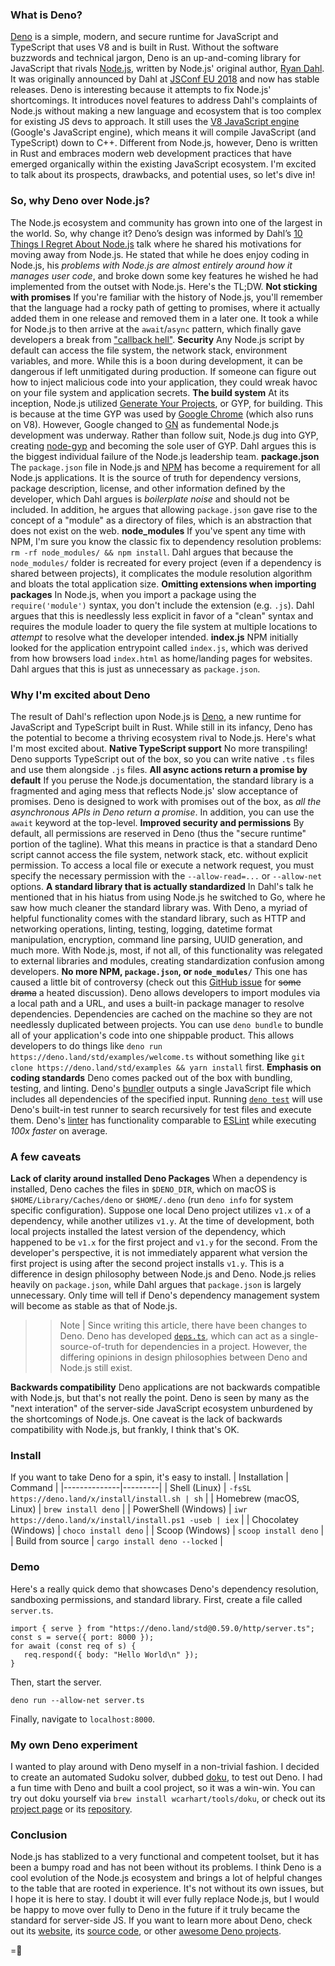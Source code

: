 ### What is Deno?
[Deno](https://deno.land) is a simple, modern, and secure runtime for JavaScript and TypeScript that uses V8 and is built in Rust. Without the software buzzwords and technical jargon, Deno is an up-and-coming library for JavaScript that rivals [Node.js](https://nodejs.org/), written by Node.js' original author, [Ryan Dahl](https://en.wikipedia.org/wiki/Ryan_Dahl). It was originally announced by Dahl at [JSConf EU 2018](https://2018.jsconf.eu/) and now has stable releases.
Deno is interesting because it attempts to fix Node.js' shortcomings. It introduces novel features to address Dahl's complaints of Node.js without making a new language and ecosystem that is too complex for existing JS devs to approach. It still uses the [V8 JavaScript engine](https://v8.dev) (Google's JavaScript engine), which means it will compile JavaScript (and TypeScript) down to C++. Different from Node.js, however, Deno is written in Rust and embraces modern web development practices that have emerged organically within the existing JavaScript ecosystem. I'm excited to talk about its prospects, drawbacks, and potential uses, so let's dive in!

### So, why Deno over Node.js?
The Node.js ecosystem and community has grown into one of the largest in the world. So, why change it? Deno’s design was informed by Dahl’s [10 Things I Regret About Node.js](https://www.youtube.com/watch?v=M3BM9TB-8yA) talk where he shared his motivations for moving away from Node.js. He stated that while he does enjoy coding in Node.js, his _problems with Node.js are almost entirely around how it manages user code_, and broke down some key features he wished he had implemented from the outset with Node.js. Here's the TL;DW.
**Not sticking with promises**
If you're familiar with the history of Node.js, you'll remember that the language had a rocky path of getting to promises, where it actually added them in one release and removed them in a later one. It took a while for Node.js to then arrive at the `await`/`async` pattern, which finally gave developers a break from ["callback hell"](http://callbackhell.com/).
**Security**
Any Node.js script by default can access the file system, the network stack, environment variables, and more. While this is a boon during development, it can be dangerous if left unmitigated during production. If someone can figure out how to inject malicious code into your application, they could wreak havoc on your file system and application secrets.
**The build system**
At its inception, Node.js utilized [Generate Your Projects](https://gyp.gsrc.io/), or GYP, for building. This is because at the time GYP was used by [Google Chrome](https://www.google.com/chrome/) (which also runs on V8). However, Google changed to [GN](https://gn.googlesource.com/gn/) as fundemental Node.js development was underway. Rather than follow suit, Node.js dug into GYP, creating [node-gyp](https://github.com/nodejs/node-gyp) and becoming the sole user of GYP. Dahl argues this is the biggest individual failure of the Node.js leadership team.
**package.json**
The `package.json` file in Node.js and [NPM](https://www.npmjs.com/) has become a requirement for all Node.js applications. It is the source of truth for dependency versions, package description, license, and other information defined by the developer, which Dahl argues is _boilerplate noise_ and should not be included. In addition, he argues that allowing `package.json` gave rise to the concept of a "module" as a directory of files, which is an abstraction that does not exist on the web.
**node_modules**
If you've spent any time with NPM, I'm sure you know the classic fix to dependency resolution problems: `rm -rf node_modules/ && npm install`. Dahl argues that because the `node_modules/` folder is recreated for every project (even if a dependency is shared between projects), it complicates the module resolution algorithm and bloats the total application size.
**Omitting extensions when importing packages**
In Node.js, when you import a package using the `require('module')` syntax, you don't include the extension (e.g. `.js`). Dahl argues that this is needlessly less explicit in favor of a "clean" syntax and requires the module loader to query the file system at multiple locations to _attempt_ to resolve what the developer intended.
**index.js**
NPM initially looked for the application entrypoint called `index.js`, which was derived from how browsers load `index.html` as home/landing pages for websites. Dahl argues that this is just as unnecessary as `package.json`.

### Why I'm excited about Deno
The result of Dahl's reflection upon Node.js is [Deno](https://deno.land/), a new runtime for JavaScript and TypeScript built in Rust. While still in its infancy, Deno has the potential to become a thriving ecosystem rival to Node.js. Here's what I'm most excited about.
**Native TypeScript support**
No more transpiling! Deno supports TypeScript out of the box, so you can write native `.ts` files and use them alongside `.js` files.
**All async actions return a promise by default**
If you peruse the Node.js documentation, the standard library is a fragmented and aging mess that reflects Node.js' slow acceptance of promises. Deno is designed to work with promises out of the box, as _all the asynchronous APIs in Deno return a promise_. In addition, you can use the `await` keyword at the top-level.
**Improved security and permissions**
By default, all permissions are reserved in Deno (thus the "secure runtime" portion of the tagline). What this means in practice is that a standard Deno script cannot access the file system, network stack, etc. without explicit permission. To access a local file or execute a network request, you must specify the necessary permission with the `--allow-read=...` or `--allow-net` options.
**A standard library that is actually standardized**
In Dahl's talk he mentioned that in his hiatus from using Node.js he switched to Go, where he saw how much cleaner the standard library was. With Deno, a myriad of helpful functionality comes with the standard library, such as HTTP and networking operations, linting, testing, logging, datetime format manipulation, encryption, command line parsing, UUID generation, and much more. With Node.js, most, if not all, of this functionality was relegated to external libraries and modules, creating standardization confusion among developers.
**No more NPM, `package.json`, or `node_modules/`**
This one has caused a little bit of controversy (check out this [GitHub issue](https://github.com/denoland/deno/issues/47) for ~~some drama~~ a heated discussion). Deno allows developers to import modules via a local path and a URL, and uses a built-in package manager to resolve dependencies. Dependencies are cached on the machine so they are not needlessly duplicated between projects. You can use `deno bundle` to bundle all of your application's code into one shippable product. This allows developers to do things like `deno run https://deno.land/std/examples/welcome.ts` without something like `git clone https://deno.land/std/examples && yarn install` first.
**Emphasis on coding standards**
Deno comes packed out of the box with bundling, testing, and linting. Deno's [bundler](https://deno.land/manual/tools/bundler) outputs a single JavaScript file which includes all dependencies of the specified input. Running [`deno test`](https://deno.land/manual/testing) will use Deno's built-in test runner to search recursively for test files and execute them. Deno's [linter](https://github.com/denoland/deno_lint) has functionality comparable to [ESLint](https://eslint.org/) while executing _100x faster_ on average.

### A few caveats
**Lack of clarity around installed Deno Packages**
When a dependency is installed, Deno caches the files in `$DENO_DIR`, which on macOS is `$HOME/Library/Caches/deno` or `$HOME/.deno` (run `deno info` for system specific configuration). Suppose one local Deno project utilizes `v1.x` of a dependency, while another utilizes `v1.y`. At the time of development, both local projects installed the latest version of the dependency, which happened to be `v1.x` for the first project and `v1.y` for the second. From the developer's perspective, it is not immediately apparent what version the first project is using after the second project installs `v1.y`. This is a difference in design philosophy between Node.js and Deno. Node.js relies heavily on `package.json`, while Dahl argues that `package.json` is largely unnecessary. Only time will tell if Deno's dependency management system will become as stable as that of Node.js.
>> Note | Since writing this article, there have been changes to Deno. Deno has developed [`deps.ts`](https://deno.land/manual/examples/manage_dependencies), which can act as a single-source-of-truth for dependencies in a project. However, the differing opinions in design philosophies between Deno and Node.js still exist.

**Backwards compatibility**
Deno applications are not backwards compatible with Node.js, but that's not really the point. Deno is seen by many as the "next interation" of the server-side JavaScript ecosystem unburdened by the shortcomings of Node.js. One caveat is the lack of backwards compatibility with Node.js, but frankly, I think that's OK.

### Install
If you want to take Deno for a spin, it's easy to install.
| Installation | Command |
|--------------|---------|
| Shell (Linux) | `-fsSL https://deno.land/x/install/install.sh | sh` |
| Homebrew (macOS, Linux) | `brew install deno` |
| PowerShell (Windows) | `iwr https://deno.land/x/install/install.ps1 -useb | iex` |
| Chocolatey (Windows) | `choco install deno` |
| Scoop (Windows) | `scoop install deno` |
| Build from source | `cargo install deno --locked` |


### Demo
Here's a really quick demo that showcases Deno's dependency resolution, sandboxing permissions, and standard library.
First, create a file called `server.ts`.
```
import { serve } from "https://deno.land/std@0.59.0/http/server.ts";
const s = serve({ port: 8000 });
for await (const req of s) {
   req.respond({ body: "Hello World\n" });
}
```
Then, start the server.
```
deno run --allow-net server.ts
```
Finally, navigate to `localhost:8000`.

### My own Deno experiment
I wanted to play around with Deno myself in a non-trivial fashion. I decided to create an automated Sudoku solver, dubbed [doku]({{src:project/doku}}), to test out Deno. I had a fun time with Deno and built a cool project, so it was a win-win. You can try out doku yourself via `brew install wcarhart/tools/doku`, or check out its [project page]({{src:project/doku}}) or its [repository](https://github.com/wcarhart/doku).

### Conclusion
Node.js has stablized to a very functional and competent toolset, but it has been a bumpy road and has not been without its problems. I think Deno is a cool evolution of the Node.js ecosystem and brings a lot of helpful changes to the table that are rooted in experience. It's not without its own issues, but I hope it is here to stay. I doubt it will ever fully replace Node.js, but I would be happy to move over fully to Deno in the future if it truly became the standard for server-side JS. If you want to learn more about Deno, check out its [website](https://deno.land), its [source code](https://github.com/denoland/deno), or other [awesome Deno projects](https://github.com/denolib/awesome-deno).

=🦉